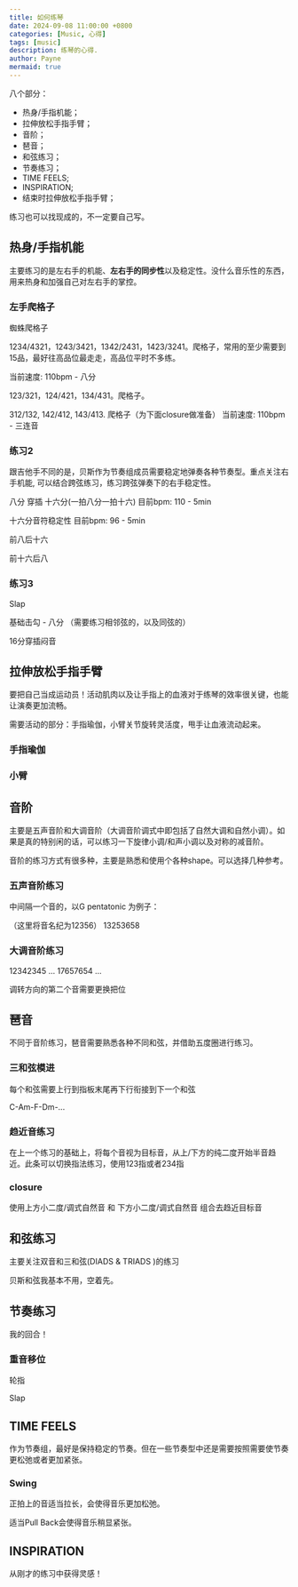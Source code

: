 ```yaml
---
title: 如何练琴
date: 2024-09-08 11:00:00 +0800
categories: [Music, 心得]
tags: [music]      
description: 练琴的心得.
author: Payne
mermaid: true
---
```


八个部分：
- 热身/手指机能；
- 拉伸放松手指手臂；
- 音阶；
- 琶音；
- 和弦练习；
- 节奏练习；
- TIME FEELS;
- INSPIRATION;
- 结束时拉伸放松手指手臂；

练习也可以找现成的，不一定要自己写。

## 热身/手指机能

主要练习的是左右手的机能、**左右手的同步性**以及稳定性。没什么音乐性的东西，用来热身和加强自己对左右手的掌控。

### 左手爬格子

蜘蛛爬格子

1234/4321，1243/3421，1342/2431，1423/3241。爬格子，常用的至少需要到15品，最好往高品位最走走，高品位平时不多练。

当前速度: 110bpm - 八分

123/321，124/421，134/431。爬格子。

312/132, 142/412, 143/413. 爬格子（为下面closure做准备）
当前速度: 110bpm - 三连音

### 练习2 

跟吉他手不同的是，贝斯作为节奏组成员需要稳定地弹奏各种节奏型。重点关注右手机能, 可以结合跨弦练习，练习跨弦弹奏下的右手稳定性。

八分 穿插 十六分(一拍八分一拍十六) 目前bpm: 110 - 5min

十六分音符稳定性 目前bpm: 96 - 5min

前八后十六

前十六后八

### 练习3

Slap

基础击勾 - 八分 （需要练习相邻弦的，以及同弦的）

16分穿插闷音

## 拉伸放松手指手臂

要把自己当成运动员！活动肌肉以及让手指上的血液对于练琴的效率很关键，也能让演奏更加流畅。

需要活动的部分：手指瑜伽，小臂关节旋转灵活度，甩手让血液流动起来。

### 手指瑜伽

### 小臂

## 音阶

主要是五声音阶和大调音阶（大调音阶调式中即包括了自然大调和自然小调）。如果是真的特别闲的话，可以练习一下旋律小调/和声小调以及对称的减音阶。

音阶的练习方式有很多种，主要是熟悉和使用个各种shape。可以选择几种参考。

### 五声音阶练习

中间隔一个音的，以G pentatonic 为例子：

（这里将音名纪为12356）
13253658

### 大调音阶练习

12342345 ... 
17657654 ...

调转方向的第二个音需要更换把位

## 琶音

不同于音阶练习，琶音需要熟悉各种不同和弦，并借助五度圈进行练习。

### 三和弦模进

每个和弦需要上行到指板末尾再下行衔接到下一个和弦

C-Am-F-Dm-...

### 趋近音练习

在上一个练习的基础上，将每个音视为目标音，从上/下方的纯二度开始半音趋近。此条可以切换指法练习，使用123指或者234指

### closure 

使用上方小二度/调式自然音 和 下方小二度/调式自然音 组合去趋近目标音

## 和弦练习

主要关注双音和三和弦(DIADS & TRIADS )的练习

贝斯和弦我基本不用，空着先。

<!-- 吉他的话需要多练。 -->

## 节奏练习

我的回合！

### 重音移位

轮指

Slap

## TIME FEELS

作为节奏组，最好是保持稳定的节奏。但在一些节奏型中还是需要按照需要使节奏更松弛或者更加紧张。

### Swing

正拍上的音适当拉长，会使得音乐更加松弛。

适当Pull Back会使得音乐稍显紧张。

## INSPIRATION

从刚才的练习中获得灵感！